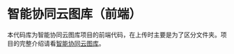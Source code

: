 # 智能协同云图库（前端）
  本代码库为智能协同云图库项目的前端代码，在上传时主要是为了区分文件夹。项目的完整介绍请看[智能协同云图库](https://github.com/anran0422/Cloud)。
